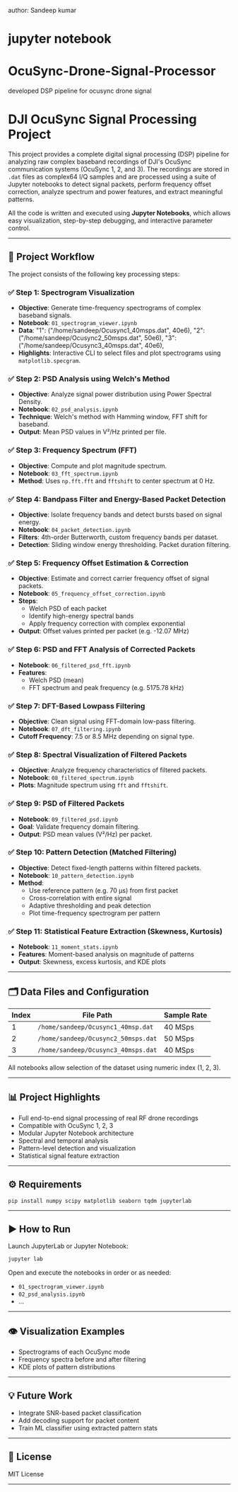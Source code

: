 author: Sandeep kumar

# jupyter notebook


# OcuSync-Drone-Signal-Processor
developed DSP pipeline for ocusync drone signal

# DJI OcuSync Signal Processing Project

This project provides a complete digital signal processing (DSP) pipeline for analyzing raw complex baseband recordings of DJI's OcuSync communication systems (OcuSync 1, 2, and 3). The recordings are stored in `.dat` files as complex64 I/Q samples and are processed using a suite of Jupyter notebooks to detect signal packets, perform frequency offset correction, analyze spectrum and power features, and extract meaningful patterns.

All the code is written and executed using **Jupyter Notebooks**, which allows easy visualization, step-by-step debugging, and interactive parameter control.

---

## 🔧 Project Workflow

The project consists of the following key processing steps:

### ✅ Step 1: Spectrogram Visualization
- **Objective**: Generate time-frequency spectrograms of complex baseband signals.
- **Notebook**: `01_spectrogram_viewer.ipynb`
- **Data**:  "1": ("/home/sandeep/Ocusync1_40msps.dat", 40e6),
    "2": ("/home/sandeep/Ocusync2_50msps.dat", 50e6),
    "3": ("/home/sandeep/Ocusync3_40msps.dat", 40e6),
- **Highlights**: Interactive CLI to select files and plot spectrograms using `matplotlib.specgram`.

### ✅ Step 2: PSD Analysis using Welch's Method
- **Objective**: Analyze signal power distribution using Power Spectral Density.
- **Notebook**: `02_psd_analysis.ipynb`
- **Technique**: Welch's method with Hamming window, FFT shift for baseband.
- **Output**: Mean PSD values in V²/Hz printed per file.

### ✅ Step 3: Frequency Spectrum (FFT)
- **Objective**: Compute and plot magnitude spectrum.
- **Notebook**: `03_fft_spectrum.ipynb`
- **Method**: Uses `np.fft.fft` and `fftshift` to center spectrum at 0 Hz.

### ✅ Step 4: Bandpass Filter and Energy-Based Packet Detection
- **Objective**: Isolate frequency bands and detect bursts based on signal energy.
- **Notebook**: `04_packet_detection.ipynb`
- **Filters**: 4th-order Butterworth, custom frequency bands per dataset.
- **Detection**: Sliding window energy thresholding. Packet duration filtering.

### ✅ Step 5: Frequency Offset Estimation & Correction
- **Objective**: Estimate and correct carrier frequency offset of signal packets.
- **Notebook**: `05_frequency_offset_correction.ipynb`
- **Steps**:
  - Welch PSD of each packet
  - Identify high-energy spectral bands
  - Apply frequency correction with complex exponential
- **Output**: Offset values printed per packet (e.g. -12.07 MHz)

### ✅ Step 6: PSD and FFT Analysis of Corrected Packets
- **Notebook**: `06_filtered_psd_fft.ipynb`
- **Features**: 
  - Welch PSD (mean)
  - FFT spectrum and peak frequency (e.g. 5175.78 kHz)

### ✅ Step 7: DFT-Based Lowpass Filtering
- **Objective**: Clean signal using FFT-domain low-pass filtering.
- **Notebook**: `07_dft_filtering.ipynb`
- **Cutoff Frequency**: 7.5 or 8.5 MHz depending on signal type.

### ✅ Step 8: Spectral Visualization of Filtered Packets
- **Objective**: Analyze frequency characteristics of filtered packets.
- **Notebook**: `08_filtered_spectrum.ipynb`
- **Plots**: Magnitude spectrum using `fft` and `fftshift`.

### ✅ Step 9: PSD of Filtered Packets
- **Notebook**: `09_filtered_psd.ipynb`
- **Goal**: Validate frequency domain filtering.
- **Output**: PSD mean values (V²/Hz) per packet.

### ✅ Step 10: Pattern Detection (Matched Filtering)
- **Objective**: Detect fixed-length patterns within filtered packets.
- **Notebook**: `10_pattern_detection.ipynb`
- **Method**:
  - Use reference pattern (e.g. 70 µs) from first packet
  - Cross-correlation with entire signal
  - Adaptive thresholding and peak detection
  - Plot time-frequency spectrogram per pattern

### ✅ Step 11: Statistical Feature Extraction (Skewness, Kurtosis)
- **Notebook**: `11_moment_stats.ipynb`
- **Features**: Moment-based analysis on magnitude of patterns
- **Output**: Skewness, excess kurtosis, and KDE plots

---

## 🗂️ Data Files and Configuration

| Index | File Path                                                                 | Sample Rate |
|-------|---------------------------------------------------------------------------|--------------|
| 1     | `/home/sandeep/Ocusync1_40msp.dat`                                        | 40 MSps      |
| 2     | `/home/sandeep/Ocusync2_50msps.dat`                                       | 50 MSps      |
| 3     | `/home/sandeep/Ocusync3_40msps.dat`                                       | 40 MSps      |

All notebooks allow selection of the dataset using numeric index (1, 2, 3).

---

## 📊 Project Highlights
- Full end-to-end signal processing of real RF drone recordings
- Compatible with OcuSync 1, 2, 3
- Modular Jupyter Notebook architecture
- Spectral and temporal analysis
- Pattern-level detection and visualization
- Statistical signal feature extraction

---

## ⚙️ Requirements
```
pip install numpy scipy matplotlib seaborn tqdm jupyterlab
```

---

## ▶️ How to Run
Launch JupyterLab or Jupyter Notebook:
```bash
jupyter lab
```
Open and execute the notebooks in order or as needed:
- `01_spectrogram_viewer.ipynb`
- `02_psd_analysis.ipynb`
- ...

---

## 👁️ Visualization Examples
- Spectrograms of each OcuSync mode
- Frequency spectra before and after filtering
- KDE plots of pattern distributions

---

## 💡 Future Work
- Integrate SNR-based packet classification
- Add decoding support for packet content
- Train ML classifier using extracted pattern stats

---

## 🔐 License
MIT License

---



